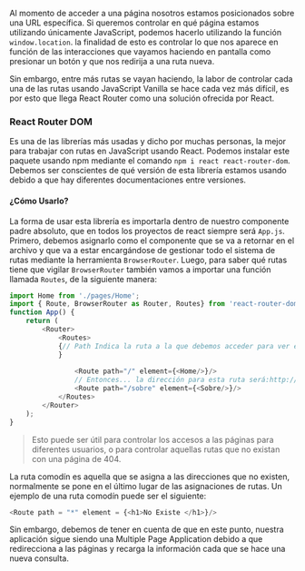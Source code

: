 Al momento de acceder a una página nosotros estamos posicionados sobre una URL específica. Si queremos controlar en qué página estamos utilizando únicamente JavaScript, podemos hacerlo utilizando la función `window.location`. la finalidad de esto es controlar lo que nos aparece en función de las interacciones que vayamos haciendo en pantalla como presionar un botón y que nos redirija a una ruta nueva.

Sin embargo, entre más rutas se vayan haciendo, la labor de controlar cada una de las rutas usando JavaScript Vanilla se hace cada vez más difícil, es por esto que llega React Router como una solución ofrecida por React.

### React Router DOM

Es una de las librerías más usadas y dicho por muchas personas, la mejor para trabajar con rutas en JavaScript usando React. Podemos instalar este paquete usando npm mediante el comando `npm i react react-router-dom`. Debemos ser conscientes de qué versión de esta librería estamos usando debido a que hay diferentes documentaciones entre versiones.


#### ¿Cómo Usarlo?
La forma de usar esta librería es importarla dentro de nuestro componente padre absoluto, que en todos los proyectos de react siempre será `App.js`.  Primero, debemos asignarlo como el componente que se va a retornar en el archivo y que va a estar encargándose de gestionar todo el sistema de rutas mediante la herramienta `BrowserRouter`. Luego, para saber qué rutas tiene que vigilar `BrowserRouter`  también vamos a importar una función llamada `Routes`, de la siguiente manera:

```javascript
import Home from './pages/Home';
import { Route, BrowserRouter as Router, Routes} from 'react-router-dom';
function App() {
	return (
		<Router>
			<Routes>
			{// Path Indica la ruta a la que debemos acceder para ver el componente element
			}
				
				<Route path="/" element={<Home/>}/>
				// Entonces... la dirección para esta ruta será:http://localhost:3000/sobre
				<Route path="/sobre" element={<Sobre/>}/>
			</Routes>
		</Router>
	);
}
```

> Esto puede ser útil para controlar los accesos a las páginas para diferentes usuarios, o para controlar aquellas rutas que no existan con una página de 404.

La ruta comodín es aquella que se asigna a las direcciones que no existen, normalmente se pone en el último lugar de las asignaciones de rutas. Un ejemplo de una ruta comodín puede ser el siguiente:

```javascript
<Route path = "*" element = {<h1>No Existe </h1>}/>
```

Sin embargo, debemos de tener en cuenta de que en este punto, nuestra aplicación sigue siendo una Multiple Page Application debido a que redirecciona a las páginas y recarga la información cada que se hace una nueva consulta.